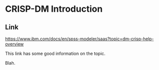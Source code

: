 # CRISP-DM Introduction

## Link
https://www.ibm.com/docs/en/spss-modeler/saas?topic=dm-crisp-help-overview

This link has some good information on the topic.

Blah.
